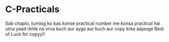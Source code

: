 # C-Practicals
Sab chaplo, tumlog ko bas konse practical number me konsa practical hai utna yaad rkhle na vrna kuch aur ayga aur kuch aur copy krke aajaoge
Best of Luck for copyy!!
